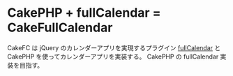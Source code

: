 # CakePHP + fullCalendar = CakeFullCalendar

CakeFC は jQuery のカレンダーアプリを実現するプラグイン
[fullCalendar](http://arshaw.com/fullcalendar/) と
CakePHP を使ってカレンダーアプリを実装する。
CakePHP の fullCalendar 実装を目指す。

